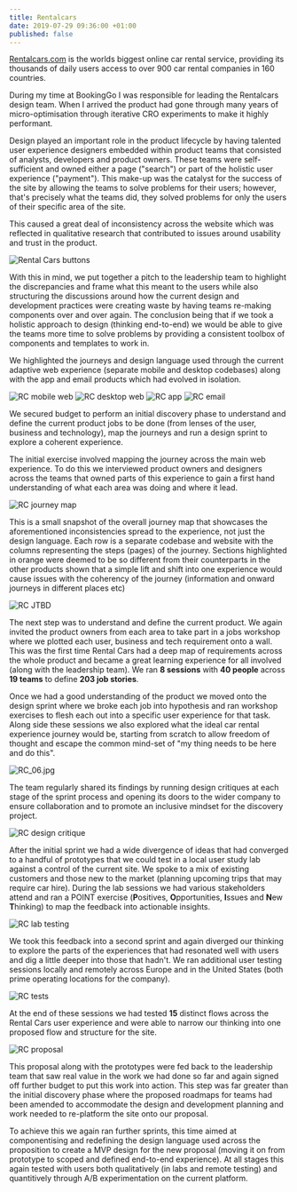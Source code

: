 ```yaml
---
title: Rentalcars
date: 2019-07-29 09:36:00 +01:00
published: false
---
```


[Rentalcars.com](https://www.rentalcars.com/) is the worlds biggest online car rental service, providing its thousands of daily users access to over 900 car rental companies in 160 countries.

During my time at BookingGo I was responsible for leading the Rentalcars design team. When I arrived the product had gone through many years of micro-optimisation through iterative CRO experiments to make it highly performant.

Design played an important role in the product lifecycle by having talented user experience designers embedded within product teams that consisted of analysts, developers and product owners. These teams were self-sufficient and owned either a page ("search") or part of the holistic user experience ("payment"). 
This make-up was the catalyst for the success of the site by allowing the teams to solve problems for their users; however, that's precisely what the teams did, they solved problems for only the users of their specific area of the site.

This caused a great deal of inconsistency across the website which was reflected in qualitative research that contributed to issues around usability and trust in the product.

![Rental Cars buttons](/uploads/RC_00.png)

With this in mind, we put together a pitch to the leadership team to highlight the discrepancies and frame what this meant to the users while also structuring the discussions around how the current design and development practices were creating waste by having teams re-making components over and over again. 
The conclusion being that if we took a holistic approach to design (thinking end-to-end) we would be able to give the teams more time to solve problems by providing a consistent toolbox of components and templates to work in.

We highlighted the journeys and design language used through the current adaptive web experience (separate mobile and desktop codebases) along with the app and email products which had evolved in isolation.

![RC mobile web](/uploads/RC_mobile.png)
![RC desktop web](/uploads/RC_02.jpg)
![RC app](/uploads/RC_app.png)
![RC email](/uploads/RC_email.png)

We secured budget to perform an initial discovery phase to understand and define the current product jobs to be done (from lenses of the user, business and technology), map the journeys and run a design sprint to explore a coherent experience.

The initial exercise involved mapping the journey across the main web experience. To do this we interviewed product owners and designers across the teams that owned parts of this experience to gain a first hand understanding of what each area was doing and where it lead.

![RC journey map](/uploads/RC_03.jpg)

This is a small snapshot of the overall journey map that showcases the aforementioned inconsistencies spread to the experience, not just the design language.
Each row is a separate codebase and website with the columns representing the steps (pages) of the journey. Sections highlighted in orange were deemed to be so different from their counterparts in the other products shown that a simple lift and shift into one experience would cause issues with the coherency of the journey (information and onward journeys in different places etc)

![RC JTBD](/uploads/RC_05.jpg)

The next step was to understand and define the current product. We again invited the product owners from each area to take part in a jobs workshop where we plotted each user, business and tech requirement onto a wall. This was the first time Rental Cars had a deep map of requirements across the whole product and became a great learning experience for all involved (along with the leadership team). 
We ran **8 sessions** with **40 people** across **19 teams** to define **203 job stories**.

Once we had a good understanding of the product we moved onto the design sprint where we broke each job into hypothesis and ran workshop exercises to flesh each out into a specific user experience for that task. Along side these sessions we also explored what the ideal car rental experience journey would be, starting from scratch to allow freedom of thought and escape the common mind-set of "my thing needs to be here and do this".

![RC_06.jpg](/uploads/RC_06.jpg)

The team regularly shared its findings by running design critiques at each stage of the sprint process and opening its doors to the wider company to ensure collaboration and to promote an inclusive mindset for the discovery project.

![RC design critique](/uploads/RC_07.jpg)

After the initial sprint we had a wide divergence of ideas that had converged to a handful of prototypes that we could test in a local user study lab against a control of the current site. We spoke to a mix of existing customers and those new to the market (planning upcoming trips that may require car hire). 
During the lab sessions we had various stakeholders attend and ran a POINT exercise (**P**ositives, **O**pportunities, **I**ssues and **N**ew **T**hinking) to map the feedback into actionable insights.

![RC lab testing](/uploads/RC_08.jpg)

We took this feedback into a second sprint and again diverged our thinking to explore the parts of the experiences that had resonated well with users and dig a little deeper into those that hadn't. We ran additional user testing sessions locally and remotely across Europe and in the United States (both prime operating locations for the company).

![RC tests](/uploads/RC_09.jpg)

At the end of these sessions we had tested **15** distinct flows across the Rental Cars user experience and were able to narrow our thinking into one proposed flow and structure for the site.

![RC proposal](/uploads/RC_10.jpg)

This proposal along with the prototypes were fed back to the leadership team that saw real value in the work we had done so far and again signed off further budget to put this work into action. This step was far greater than the initial discovery phase where the proposed roadmaps for teams had been amended to accommodate the design and development planning and work needed to re-platform the site onto our proposal.

To achieve this we again ran further sprints, this time aimed at componentising and redefining the design language used across the proposition to create a MVP design for the new proposal (moving it on from prototype to scoped and defined end-to-end experience). 
At all stages this again tested with users both qualitatively (in labs and remote testing) and quantitively through A/B experimentation on the current platform.

